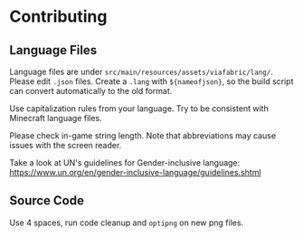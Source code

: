 # Contributing

## Language Files

Language files are under ``src/main/resources/assets/viafabric/lang/``. Please edit ``.json`` files. Create a ``.lang``
with ``${nameofjson}``, so the build script can convert automatically to the old format.

Use capitalization rules from your language. Try to be consistent with Minecraft language files.

Please check in-game string length. Note that abbreviations may cause issues with the screen reader.

Take a look at UN's guidelines for Gender-inclusive
language: https://www.un.org/en/gender-inclusive-language/guidelines.shtml

## Source Code

Use 4 spaces, run code cleanup and ``optipng`` on new png files.
